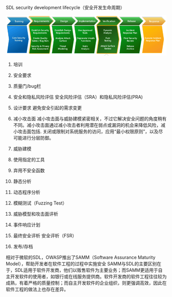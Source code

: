 SDL security development lifecycle（安全开发生命周期）

![SDL](./SDL.gif)

1. 培训

2. 安全要求

3. 质量门/bug栏

4. 安全和隐私风险评估
安全风险评估（SRA）和隐私风险评估(PRA)

5. 设计要求
避免安全引起的需求变更

6. 减小攻击面
减小攻击面与威胁建模紧密相关，不过它解决安全问题的角度稍有不同。减小攻击面通过减小攻击者利用潜在弱点或漏洞的机会来降低风险，减小攻击面包括. 关闭或限制对系统服务的访问，应用“最小权限原则”，以及尽可能进行分层防御。

7. 威胁建模

8. 使用指定的工具

9. 弃用不安全函数

10. 静态分析

11. 动态程序分析

12. 模糊测试（Fuzzing Test）

13. 威胁模型和攻击面评析

14. 事件响应计划

15. 最终安全评析
安全评析（FSR）

16. 发布/存档

相对于微软的SDL，OWASP推出了SAMM（Software Assurance Maturity Model），帮助开发者在软件工程的过程中实施安全
SAMM与SDL的主要区别在于，SDL适用于软件开发商，他们以贩售软件为主要业务；而SAMM更适用于自主开发软件的使用者，如银行或在线服务提供商。软件开发商的软件工程往往较为成熟，有着严格的质量控制；而自主开发软件的企业组织，则更强调高效，因此在软件工程的做法上也存在差异。












